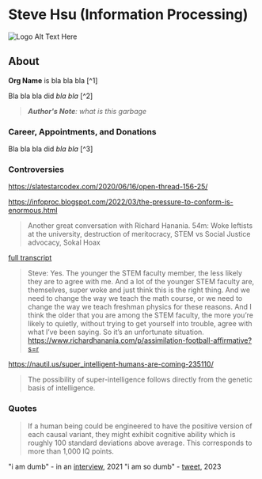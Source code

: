 # Steve Hsu (Information Processing)

![Logo Alt Text Here](https://upload.wikimedia.org/wikipedia/commons/thumb/9/9e/Picea_abies_shoot_with_buds%2C_Sogndal%2C_Norway.jpg/240px-Picea_abies_shoot_with_buds%2C_Sogndal%2C_Norway.jpg)

## About

**Org Name** is bla bla bla [^1]

Bla bla bla did _bla bla_ [^2]

> ***Author's Note**: what is this garbage*


### Career, Appointments, and Donations

Bla bla bla did _bla bla_ [^3]

### Controversies

https://slatestarcodex.com/2020/06/16/open-thread-156-25/



https://infoproc.blogspot.com/2022/03/the-pressure-to-conform-is-enormous.html

> Another great conversation with Richard Hanania. 
> 54m: Woke leftists at the university, destruction of meritocracy, STEM vs Social Justice advocacy, Sokal Hoax 

[full transcript](https://www.richardhanania.com/p/assimilation-football-affirmative?s=r)

> Steve: Yes. The younger the STEM faculty member, the less likely they are to agree with me. And a lot of the younger STEM faculty are, themselves, super woke and just think this is the right thing. And we need to change the way we teach the math course, or we need to change the way we teach freshman physics for these reasons. And I think the older that you are among the STEM faculty, the more you’re likely to quietly, without trying to get yourself into trouble, agree with what I’ve been saying. So it’s an unfortunate situation.
https://www.richardhanania.com/p/assimilation-football-affirmative?s=r

https://nautil.us/super_intelligent-humans-are-coming-235110/

> The possibility of super-intelligence follows directly from the genetic basis of intelligence. 

 
### Quotes

> If a human being could be engineered to have the positive version of each causal variant, they might exhibit cognitive ability which is roughly 100 standard deviations above average. This corresponds to more than 1,000 IQ points.

"i am dumb" - in an [interview](), 2021
"i am so dumb" - [tweet](), 2023




